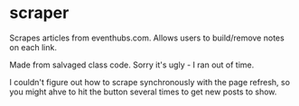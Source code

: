 # scraper

Scrapes articles from eventhubs.com. Allows users to build/remove notes on each link.

Made from salvaged class code. Sorry it's ugly - I ran out of time.

I couldn't figure out how to scrape synchronously with the page refresh, so you might ahve to hit the button several times to get new posts to show.

